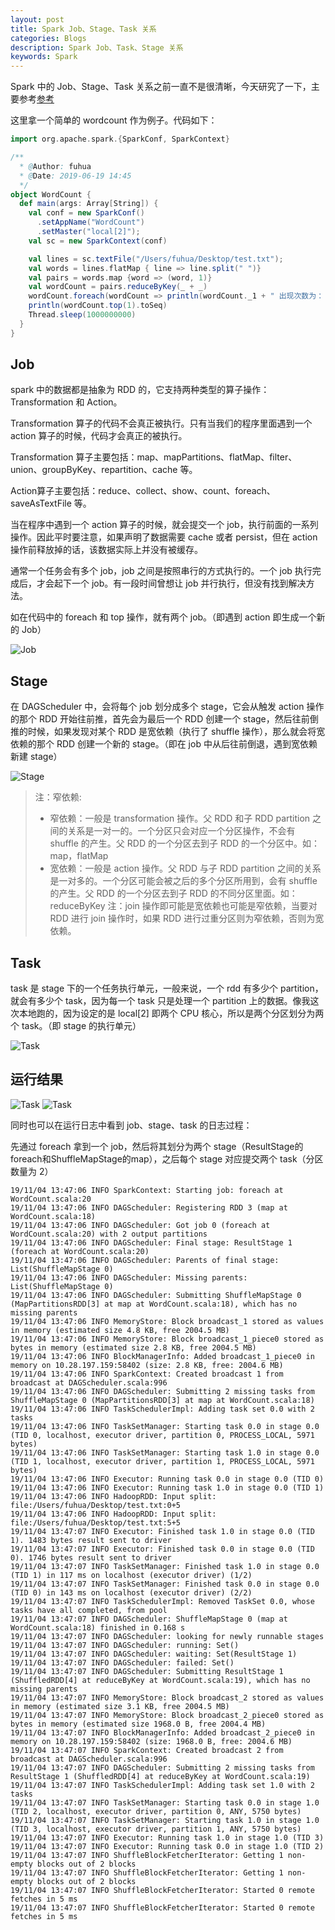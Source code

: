 ```yaml
---
layout: post
title: Spark Job、Stage、Task 关系
categories: Blogs
description: Spark Job、Task、Stage 关系
keywords: Spark
---
```

Spark 中的 Job、Stage、Task 关系之前一直不是很清晰，今天研究了一下，主要参考[参考](https://www.jlpyyf.com/article/22)

这里拿一个简单的 wordcount 作为例子。代码如下：

``` scala
import org.apache.spark.{SparkConf, SparkContext}

/**
  * @Author: fuhua
  * @Date: 2019-06-19 14:45
  */
object WordCount {
  def main(args: Array[String]) {
    val conf = new SparkConf()
      .setAppName("WordCount")
      .setMaster("local[2]");
    val sc = new SparkContext(conf)

    val lines = sc.textFile("/Users/fuhua/Desktop/test.txt");
    val words = lines.flatMap { line => line.split(" ")}
    val pairs = words.map {word => (word, 1)}
    val wordCount = pairs.reduceByKey(_ + _)
    wordCount.foreach(wordCount => println(wordCount._1 + " 出现次数为： " + wordCount._2 + " times"))
    println(wordCount.top(1).toSeq)
    Thread.sleep(1000000000)
  }
}
```

## Job

spark 中的数据都是抽象为 RDD 的，它支持两种类型的算子操作：Transformation 和 Action。

Transformation 算子的代码不会真正被执行。只有当我们的程序里面遇到一个 action 算子的时候，代码才会真正的被执行。

Transformation 算子主要包括：map、mapPartitions、flatMap、filter、union、groupByKey、repartition、cache 等。

Action算子主要包括：reduce、collect、show、count、foreach、saveAsTextFile 等。

当在程序中遇到一个 action 算子的时候，就会提交一个 job，执行前面的一系列操作。因此平时要注意，如果声明了数据需要 cache 或者 persist，但在 action 操作前释放掉的话，该数据实际上并没有被缓存。

通常一个任务会有多个 job，job 之间是按照串行的方式执行的。一个 job 执行完成后，才会起下一个 job。有一段时间曾想让 job 并行执行，但没有找到解决方法。

如在代码中的 foreach 和 top 操作，就有两个 job。（即遇到 action 即生成一个新的 Job）

![Job](/images/posts/knowledge/spark-taskstagejob/WX20191104-124812.png)

## Stage

在 DAGScheduler 中，会将每个 job 划分成多个 stage，它会从触发 action 操作的那个 RDD 开始往前推，首先会为最后一个 RDD 创建一个 stage，然后往前倒推的时候，如果发现对某个 RDD 是宽依赖（执行了 shuffle 操作），那么就会将宽依赖的那个 RDD 创建一个新的 stage。（即在 job 中从后往前倒退，遇到宽依赖新建 stage）

![Stage](/images/posts/knowledge/spark-taskstagejob/stage.png)

>注：窄依赖:
>
>+ 窄依赖：一般是 transformation 操作。父 RDD 和子 RDD partition 之间的关系是一对一的。一个分区只会对应一个分区操作，不会有 shuffle 的产生。父 RDD 的一个分区去到子 RDD 的一个分区中。如：map，flatMap
>+ 宽依赖：一般是 action 操作。父 RDD 与子 RDD partition 之间的关系是一对多的。一个分区可能会被之后的多个分区所用到，会有 shuffle 的产生。父 RDD 的一个分区去到子 RDD 的不同分区里面。如：reduceByKey
> 注：join 操作即可能是宽依赖也可能是窄依赖，当要对 RDD 进行 join 操作时，如果 RDD 进行过重分区则为窄依赖，否则为宽依赖。

## Task

task 是 stage 下的一个任务执行单元，一般来说，一个 rdd 有多少个 partition，就会有多少个 task，因为每一个 task 只是处理一个 partition 上的数据。像我这次本地跑的，因为设定的是 local[2] 即两个 CPU 核心，所以是两个分区划分为两个 task。（即 stage 的执行单元）

![Task](/images/posts/knowledge/spark-taskstagejob/task.png)

## 运行结果

![Task](/images/posts/knowledge/spark-taskstagejob/jieguo1.png)
![Task](/images/posts/knowledge/spark-taskstagejob/jieguo2.png)

同时也可以在运行日志中看到 job、stage、task 的日志过程：

先通过 foreach 拿到一个 job，然后将其划分为两个 stage（ResultStage的foreach和ShuffleMapStage的map），之后每个 stage 对应提交两个 task（分区数量为 2）

``` log
19/11/04 13:47:06 INFO SparkContext: Starting job: foreach at WordCount.scala:20
19/11/04 13:47:06 INFO DAGScheduler: Registering RDD 3 (map at WordCount.scala:18)
19/11/04 13:47:06 INFO DAGScheduler: Got job 0 (foreach at WordCount.scala:20) with 2 output partitions
19/11/04 13:47:06 INFO DAGScheduler: Final stage: ResultStage 1 (foreach at WordCount.scala:20)
19/11/04 13:47:06 INFO DAGScheduler: Parents of final stage: List(ShuffleMapStage 0)
19/11/04 13:47:06 INFO DAGScheduler: Missing parents: List(ShuffleMapStage 0)
19/11/04 13:47:06 INFO DAGScheduler: Submitting ShuffleMapStage 0 (MapPartitionsRDD[3] at map at WordCount.scala:18), which has no missing parents
19/11/04 13:47:06 INFO MemoryStore: Block broadcast_1 stored as values in memory (estimated size 4.8 KB, free 2004.5 MB)
19/11/04 13:47:06 INFO MemoryStore: Block broadcast_1_piece0 stored as bytes in memory (estimated size 2.8 KB, free 2004.5 MB)
19/11/04 13:47:06 INFO BlockManagerInfo: Added broadcast_1_piece0 in memory on 10.28.197.159:58402 (size: 2.8 KB, free: 2004.6 MB)
19/11/04 13:47:06 INFO SparkContext: Created broadcast 1 from broadcast at DAGScheduler.scala:996
19/11/04 13:47:06 INFO DAGScheduler: Submitting 2 missing tasks from ShuffleMapStage 0 (MapPartitionsRDD[3] at map at WordCount.scala:18)
19/11/04 13:47:06 INFO TaskSchedulerImpl: Adding task set 0.0 with 2 tasks
19/11/04 13:47:06 INFO TaskSetManager: Starting task 0.0 in stage 0.0 (TID 0, localhost, executor driver, partition 0, PROCESS_LOCAL, 5971 bytes)
19/11/04 13:47:06 INFO TaskSetManager: Starting task 1.0 in stage 0.0 (TID 1, localhost, executor driver, partition 1, PROCESS_LOCAL, 5971 bytes)
19/11/04 13:47:06 INFO Executor: Running task 0.0 in stage 0.0 (TID 0)
19/11/04 13:47:06 INFO Executor: Running task 1.0 in stage 0.0 (TID 1)
19/11/04 13:47:06 INFO HadoopRDD: Input split: file:/Users/fuhua/Desktop/test.txt:0+5
19/11/04 13:47:06 INFO HadoopRDD: Input split: file:/Users/fuhua/Desktop/test.txt:5+5
19/11/04 13:47:07 INFO Executor: Finished task 1.0 in stage 0.0 (TID 1). 1483 bytes result sent to driver
19/11/04 13:47:07 INFO Executor: Finished task 0.0 in stage 0.0 (TID 0). 1746 bytes result sent to driver
19/11/04 13:47:07 INFO TaskSetManager: Finished task 1.0 in stage 0.0 (TID 1) in 117 ms on localhost (executor driver) (1/2)
19/11/04 13:47:07 INFO TaskSetManager: Finished task 0.0 in stage 0.0 (TID 0) in 143 ms on localhost (executor driver) (2/2)
19/11/04 13:47:07 INFO TaskSchedulerImpl: Removed TaskSet 0.0, whose tasks have all completed, from pool
19/11/04 13:47:07 INFO DAGScheduler: ShuffleMapStage 0 (map at WordCount.scala:18) finished in 0.168 s
19/11/04 13:47:07 INFO DAGScheduler: looking for newly runnable stages
19/11/04 13:47:07 INFO DAGScheduler: running: Set()
19/11/04 13:47:07 INFO DAGScheduler: waiting: Set(ResultStage 1)
19/11/04 13:47:07 INFO DAGScheduler: failed: Set()
19/11/04 13:47:07 INFO DAGScheduler: Submitting ResultStage 1 (ShuffledRDD[4] at reduceByKey at WordCount.scala:19), which has no missing parents
19/11/04 13:47:07 INFO MemoryStore: Block broadcast_2 stored as values in memory (estimated size 3.1 KB, free 2004.5 MB)
19/11/04 13:47:07 INFO MemoryStore: Block broadcast_2_piece0 stored as bytes in memory (estimated size 1968.0 B, free 2004.4 MB)
19/11/04 13:47:07 INFO BlockManagerInfo: Added broadcast_2_piece0 in memory on 10.28.197.159:58402 (size: 1968.0 B, free: 2004.6 MB)
19/11/04 13:47:07 INFO SparkContext: Created broadcast 2 from broadcast at DAGScheduler.scala:996
19/11/04 13:47:07 INFO DAGScheduler: Submitting 2 missing tasks from ResultStage 1 (ShuffledRDD[4] at reduceByKey at WordCount.scala:19)
19/11/04 13:47:07 INFO TaskSchedulerImpl: Adding task set 1.0 with 2 tasks
19/11/04 13:47:07 INFO TaskSetManager: Starting task 0.0 in stage 1.0 (TID 2, localhost, executor driver, partition 0, ANY, 5750 bytes)
19/11/04 13:47:07 INFO TaskSetManager: Starting task 1.0 in stage 1.0 (TID 3, localhost, executor driver, partition 1, ANY, 5750 bytes)
19/11/04 13:47:07 INFO Executor: Running task 1.0 in stage 1.0 (TID 3)
19/11/04 13:47:07 INFO Executor: Running task 0.0 in stage 1.0 (TID 2)
19/11/04 13:47:07 INFO ShuffleBlockFetcherIterator: Getting 1 non-empty blocks out of 2 blocks
19/11/04 13:47:07 INFO ShuffleBlockFetcherIterator: Getting 1 non-empty blocks out of 2 blocks
19/11/04 13:47:07 INFO ShuffleBlockFetcherIterator: Started 0 remote fetches in 5 ms
19/11/04 13:47:07 INFO ShuffleBlockFetcherIterator: Started 0 remote fetches in 5 ms
```

